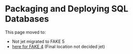 # Packaging and Deploying SQL Databases

This page moved to:

- Not jet migrated to FAKE 5
- [here for FAKE 4](todo-dacpac.html) (Final location not decided jet)
